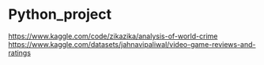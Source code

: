 # Python_project
https://www.kaggle.com/code/zikazika/analysis-of-world-crime
https://www.kaggle.com/datasets/jahnavipaliwal/video-game-reviews-and-ratings
